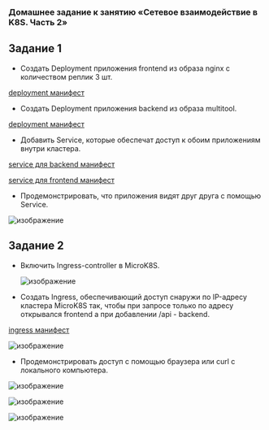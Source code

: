 ### Домашнее задание к занятию «Сетевое взаимодействие в K8S. Часть 2»
## Задание 1
  - Создать Deployment приложения frontend из образа nginx с количеством реплик 3 шт.

[deployment манифест](deploy-front.yaml)


  - Создать Deployment приложения backend из образа multitool.
    
[deployment манифест](deploy-back.yaml)

  
  - Добавить Service, которые обеспечат доступ к обоим приложениям внутри кластера.

[service для backend манифест](svc-back.yaml)

[service для frontend манифест](svc-front.yaml)

  - Продемонстрировать, что приложения видят друг друга с помощью Service.
 
![изображение](https://github.com/user-attachments/assets/36c1d100-fcb0-4a7f-9ed5-346339c573f9)


## Задание 2
 
  - Включить Ingress-controller в MicroK8S.

    ![изображение](https://github.com/user-attachments/assets/d76606a0-8ef1-4bb4-8d83-186a2d5e9a63)

  - Создать Ingress, обеспечивающий доступ снаружи по IP-адресу кластера MicroK8S так, чтобы при запросе только по адресу открывался frontend а при добавлении /api - backend.

[ingress манифест](ingress.yaml)


![изображение](https://github.com/user-attachments/assets/313b1c2b-ecb3-4e2c-ad88-13bad2e3a1e3)

  - Продемонстрировать доступ с помощью браузера или curl с локального компьютера.

![изображение](https://github.com/user-attachments/assets/da02cc40-b47b-4c52-818e-122c2a94d841)


![изображение](https://github.com/user-attachments/assets/9997cf7b-c81c-4a60-b6dd-4756be93c4fc)


![изображение](https://github.com/user-attachments/assets/4a61f4a3-9960-4664-9751-da361bef8b74)


     
